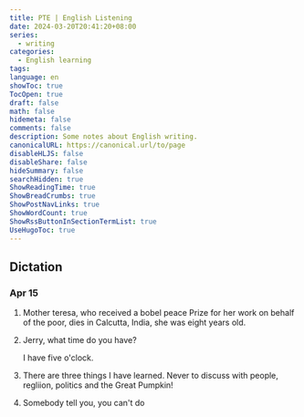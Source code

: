 ```yaml
---
title: PTE | English Listening
date: 2024-03-20T20:41:20+08:00
series:
  - writing
categories:
  - English learning
tags:
language: en
showToc: true
TocOpen: true
draft: false
math: false
hidemeta: false
comments: false
description: Some notes about English writing.
canonicalURL: https://canonical.url/to/page
disableHLJS: false
disableShare: false
hideSummary: false
searchHidden: true
ShowReadingTime: true
ShowBreadCrumbs: true
ShowPostNavLinks: true
ShowWordCount: true
ShowRssButtonInSectionTermList: true
UseHugoToc: true
---
```


## Dictation

### Apr 15

1. Mother teresa, who received a bobel peace Prize for her work on behalf of the poor, dies in Calcutta, India, she was eight years old.

2. Jerry, what time do you have?

   I have five o'clock.

3. There are three things I have learned. Never to discuss with people, regliion, politics and the Great Pumpkin!

4. Somebody tell you, you can't do
